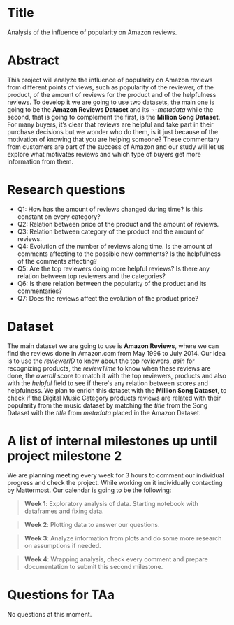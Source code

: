 # Title
Analysis of the influence of popularity on Amazon reviews.

# Abstract

This project will analyze the influence of popularity on Amazon reviews from different points of views, such as popularity of the reviewer, of the product, of the amount of reviews for the product and of the helpfulness reviews. To develop it we are going to use two datasets, the main one is going to be the **Amazon Reviews Dataset** and its ¬-_metadata_ while the second, that is going to complement the first, is the **Million Song Dataset**.
For many buyers, it’s clear that reviews are helpful and take part in their purchase decisions but we wonder who do them, is it just because of the motivation of knowing that you are helping someone? 
These commentary from customers are part of the success of Amazon and our study will let us explore what motivates reviews and which type of buyers get more information from them. 


# Research questions
* Q1: How has the amount of reviews changed during time? Is this constant on every category? 
* Q2: Relation between price of the product and the amount of reviews.
* Q3: Relation between category of the product and the amount of reviews.
* Q4: Evolution of the number of reviews along time. Is the amount of comments affecting to the possible new comments? Is the helpfulness of the comments affecting?
* Q5: Are the top reviewers doing more helpful reviews? Is there any relation between top reviewers and the categories?
* Q6: Is there relation between the popularity of the product and its commentaries?
* Q7: Does the reviews affect the evolution of the product price?


# Dataset
The main dataset we are going to use is **Amazon Reviews**, where we can find the reviews done in Amazon.com from May 1996 to July 2014. Our idea is to use the _reviewerID_ to know about the top reviewers, _asin_ for recognizing products, the _reviewTime_ to know when these reviews are done, the _overall_ score to match it with the top reviewers, products and also with the _helpful_ field to see if there's any relation between scores and helpfulness. 
We plan to enrich this dataset with the **Million Song Dataset**, to check if the Digital Music Category products reviews are related with their popularity from the music dataset by matching the _title_ from the Song Dataset with the _title_ from _metadata_ placed in the Amazon Dataset.


# A list of internal milestones up until project milestone 2
We are planning meeting every week for 3 hours to comment our individual progress and check the project. While working on it individually contacting by Mattermost.
Our calendar is going to be the following:
  > **Week 1**: Exploratory analysis of data. Starting notebook with dataframes and fixing data. 

  > **Week 2**: Plotting data to answer our questions.

  > **Week 3**: Analyze information from plots and do some more research on assumptions if needed.
  
  > **Week 4**: Wrapping analysis, check every comment and prepare documentation to submit this second milestone.

# Questions for TAa
No questions at this moment.